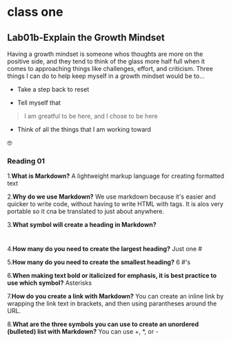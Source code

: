 # class one

## Lab01b-Explain the Growth Mindset

Having a growth mindset is someone whos thoughts are more on the positive side, and they tend to think of the glass more half full when it comes to approaching things like challenges, effort, and criticism.
Three things I can do to help keep myself in a growth mindset would be to...

- Take a step back to reset
* Tell myself that 
>I am greatful to be here, and I chose to be here
+ Think of all the things that I am working toward

 🤓
 

### Reading 01

1.**What is Markdown?**
A lightweight markup language for creating formatted text

2.**Why do we use Markdown?**
We use markdown because it's easier and quicker to write code, without having to write HTML with tags. It is alos very portable so it cna be translated to just about anywhere.

3.**What symbol will create a heading in Markdown?**
#

4.**How many do you need to create the largest heading?**
Just one #

5.**How many do you need to create the smallest heading?**
6 #'s

6.**When making text bold or italicized for emphasis, it is best practice to use which symbol?**
Asterisks

7.**How do you create a link with Markdown?**
You can create an inline link by wrapping the link text in brackets, and then using parantheses around the URL.


8.**What are the three symbols you can use to create an unordered (bulleted) list with Markdown?**
You can use +, *, or -

